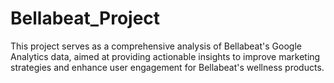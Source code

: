 # Bellabeat_Project

This project serves as a comprehensive analysis of Bellabeat's Google Analytics data, aimed at providing actionable insights to improve marketing strategies and enhance user engagement for Bellabeat's wellness products.     
           
